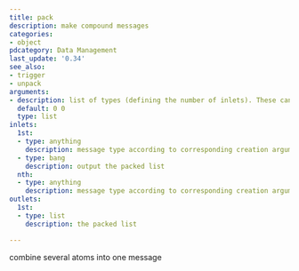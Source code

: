 ```yaml
---
title: pack
description: make compound messages
categories:
- object
pdcategory: Data Management
last_update: '0.34'
see_also:
- trigger
- unpack
arguments:
- description: list of types (defining the number of inlets). These can be 'float/f', 'symbol/s', and 'pointer/p'. A number sets a numeric inlet and initializes the value, 'float/f' initialized to 0
  default: 0 0
  type: list
inlets:
  1st:
  - type: anything
    description: message type according to corresponding creation argument. These can be float, symbol, and pointer. The 1st inlet causes an output, and can also match an 'anything' to a symbol
  - type: bang
    description: output the packed list
  nth:
  - type: anything
    description: message type according to corresponding creation argument. These can be float, symbol, and pointer
outlets:
  1st:
  - type: list
    description: the packed list

---
```


combine several atoms into one message

